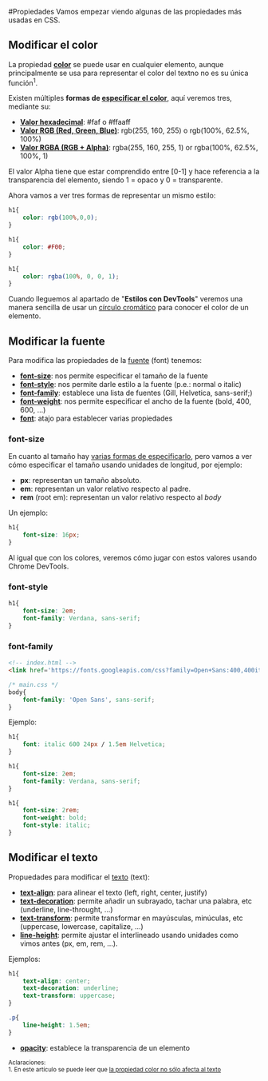 #Propiedades
Vamos empezar viendo algunas de las propiedades más usadas en CSS.

## Modificar el color

La propiedad **[color](https://www.w3.org/wiki/CSS/Properties/color)** se puede usar en cualquier elemento, aunque principalmente se usa para representar el color del textno no es su única función<sup>1</sup>.

Existen múltiples **formas de [especificar el color](https://www.w3.org/wiki/CSS/Properties/color#Values)**, aquí veremos tres, mediante su:

* **[Valor hexadecimal](https://www.w3.org/wiki/CSS/Properties/color/RGB)**: #faf o #ffaaff
* **[Valor RGB (Red, Green, Blue)](https://www.w3.org/wiki/CSS/Properties/color/RGB)**: rgb(255, 160, 255) o rgb(100%, 62.5%, 100%)
* **[Valor RGBA (RGB + Alpha)](https://www.w3.org/wiki/CSS/Properties/color/RGBA)**: rgba(255, 160, 255, 1) or rgba(100%, 62.5%, 100%, 1)

El valor Alpha tiene que estar comprendido entre [0-1] y hace referencia a la transparencia del elemento, siendo 1 = opaco y 0 = transparente.

Ahora vamos a ver tres formas de representar un mismo estilo:

```css
h1{
    color: rgb(100%,0,0);
}
```

```css
h1{
    color: #F00;
}
```

```css
h1{
    color: rgba(100%, 0, 0, 1);
}
```

Cuando lleguemos al apartado de "**Estilos con DevTools**" veremos una manera sencilla de usar un [círculo cromático](https://es.wikipedia.org/wiki/C%C3%ADrculo_crom%C3%A1tico) para conocer el color de un elemento.

##  Modificar la fuente

Para modifica las propiedades de la [fuente](https://www.w3.org/wiki/CSS/Properties#Font) (font) tenemos:

* **[font-size](https://www.w3.org/wiki/CSS/Properties/font-size)**: nos permite especificar el tamaño de la fuente
* **[font-style](https://www.w3.org/wiki/CSS/Properties/font-style)**: nos permite darle estilo a la fuente (p.e.: normal o italic)
* **[font-family](https://www.w3.org/wiki/CSS/Properties/font-family)**: establece una lista de fuentes (Gill, Helvetica, sans-serif;)
* **[font-weight](https://www.w3.org/wiki/CSS/Properties/font-weight)**: nos permite especificar el ancho de la fuente (bold, 400, 600, ...)
* **[font](https://www.w3.org/wiki/CSS/Properties/font)**: atajo para establecer varias propiedades

### font-size
En cuanto al tamaño hay [varias formas de especificarlo](https://www.w3.org/Style/Examples/007/units.en.html), pero vamos a ver cómo especificar el tamaño usando unidades de longitud, por ejemplo: 

* **px**: representan un tamaño absoluto.
* **em**: representan un valor relativo respecto al padre.
* **rem** (root em): representan un valor relativo respecto al *body*

Un ejemplo:
```css
h1{
    font-size: 16px;
}
```

Al igual que con los colores, veremos cómo jugar con estos valores usando Chrome DevTools.

### font-style

```css
h1{
    font-size: 2em;
    font-family: Verdana, sans-serif;
}
```

### font-family

```html
<!-- index.html -->
<link href='https://fonts.googleapis.com/css?family=Open+Sans:400,400italic,600italic,700' rel='stylesheet' type='text/css'>
```

```css
/* main.css */
body{
    font-family: 'Open Sans', sans-serif;
}
```

Ejemplo:

```css
h1{
    font: italic 600 24px / 1.5em Helvetica;
}
```

```css
h1{
    font-size: 2em;
    font-family: Verdana, sans-serif;
}
```

```css
h1{
    font-size: 2rem;
    font-weight: bold;
    font-style: italic;
}
```

## Modificar el texto

Propuedades para modificar el [texto](https://www.w3.org/wiki/CSS/Properties#Text) (text):

* **[text-align](https://www.w3.org/wiki/CSS/Properties/text-align)**: para alinear el texto (left, right, center, justify)
* **[text-decoration](https://www.w3.org/wiki/CSS/Properties/text-decoration)**: permite añadir un subrayado, tachar una palabra, etc (underline, line-throught, ...)
* **[text-transform](https://www.w3.org/wiki/CSS/Properties/text-transform)**: permite transformar en mayúsculas, minúculas, etc (uppercase, lowercase, capitalize, ...)
* **[line-height](https://www.w3.org/wiki/CSS/Properties/line-height)**: permite ajustar el interlineado usando unidades como vimos antes (px, em, rem, ...).

Ejemplos:

```css
h1{
    text-align: center;
    text-decoration: underline;
    text-transform: uppercase;
}
```

```css
.p{
    line-height: 1.5em;
}
```

* **[opacity](https://www.w3.org/wiki/CSS/Properties/opacity)**: establece la transparencia de un elemento

<small>Aclaraciones:</small><br>
<small>1. En este artículo se puede leer que [la propiedad color no sólo afecta al texto](http://www.sitepoint.com/12-little-known-css-facts/#the-color-property-isnt-just-for-text)</small><br>
